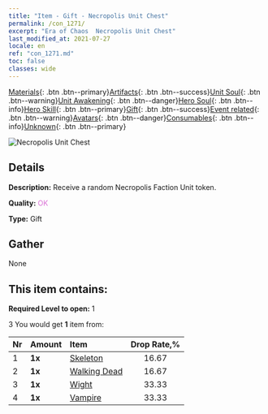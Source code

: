 ```yaml
---
title: "Item - Gift - Necropolis Unit Chest"
permalink: /con_1271/
excerpt: "Era of Chaos  Necropolis Unit Chest"
last_modified_at: 2021-07-27
locale: en
ref: "con_1271.md"
toc: false
classes: wide
---
```

 [Materials](/Items/){: .btn .btn--primary}[Artifacts](/Items/Artifacts/){: .btn .btn--success}[Unit Soul](/Items/UnitSoul/){: .btn .btn--warning}[Unit Awakening](/Items/UnitAwakening/){: .btn .btn--danger}[Hero Soul](/Items/HeroSoul/){: .btn .btn--info}[Hero Skill](/Items/HeroSkill/){: .btn .btn--primary}[Gift](/Items/Gift/){: .btn .btn--success}[Event related](/Items/Events/){: .btn .btn--warning}[Avatars](/Items/Avatars/){: .btn .btn--danger}[Consumables](/Items/Consumables/){: .btn .btn--info}[Unknown](/Items/Unknown/){: .btn .btn--primary}

 ![Necropolis Unit Chest](/images/t/i_904003.png)

## Details
 **Description:** Receive a random Necropolis Faction Unit token.

 **Quality:** <span style="color: #DA70D6">OK</span>

 **Type:** Gift

## Gather

  None

## This item contains:

 **Required Level to open:** 1

 3 You would get **1** item  from:

  | Nr | Amount |     Item    | Drop Rate,% |
  |:---|:-------|:------------|:---------:|
  | 1 |  **1x** | [Skeleton](/Items/unt_208/) | 16.67 | 
  | 2 |  **1x** | [Walking Dead](/Items/unt_209/) | 16.67 | 
  | 3 |  **1x** | [Wight](/Items/unt_210/) | 33.33 | 
  | 4 |  **1x** | [Vampire](/Items/unt_211/) | 33.33 | 
